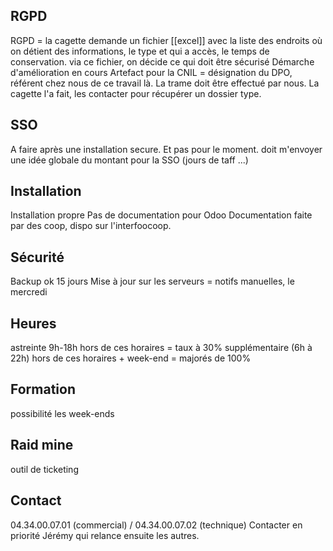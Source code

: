 
## RGPD
RGPD = la cagette demande un fichier [[excel]] avec la liste des endroits où on détient des informations, le type et qui a accès, le temps de conservation. 
via ce fichier, on décide ce qui doit être sécurisé
Démarche d'amélioration en cours
Artefact pour la CNIL = désignation du DPO, référent chez nous de ce travail là. La trame doit être effectué par nous. La cagette l'a fait, les contacter pour récupérer un dossier type.

## SSO
A faire après une installation secure. Et pas pour le moment.
doit m'envoyer une idée globale du montant pour la SSO (jours de taff ...)

## Installation
Installation propre
Pas de documentation pour Odoo
Documentation faite par des coop, dispo sur l'interfoocoop.

## Sécurité
Backup ok
15 jours
Mise à jour sur les serveurs = notifs manuelles, le mercredi

## Heures
astreinte 9h-18h
hors de ces horaires = taux à 30% supplémentaire (6h à 22h)
hors de ces horaires + week-end = majorés de 100%

## Formation
possibilité les week-ends

## Raid mine
outil de ticketing

## Contact
04.34.00.07.01 (commercial) / 04.34.00.07.02 (technique)
Contacter en priorité Jérémy qui relance ensuite les autres. 